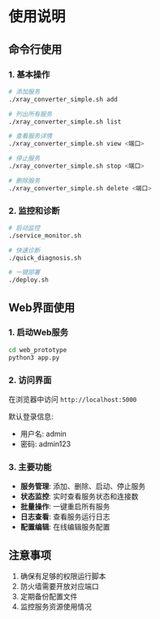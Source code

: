 # 使用说明

## 命令行使用

### 1. 基本操作

```bash
# 添加服务
./xray_converter_simple.sh add

# 列出所有服务
./xray_converter_simple.sh list

# 查看服务详情
./xray_converter_simple.sh view <端口>

# 停止服务
./xray_converter_simple.sh stop <端口>

# 删除服务
./xray_converter_simple.sh delete <端口>
```

### 2. 监控和诊断

```bash
# 启动监控
./service_monitor.sh

# 快速诊断
./quick_diagnosis.sh

# 一键部署
./deploy.sh
```

## Web界面使用

### 1. 启动Web服务

```bash
cd web_prototype
python3 app.py
```

### 2. 访问界面

在浏览器中访问 `http://localhost:5000`

默认登录信息:
- 用户名: admin
- 密码: admin123

### 3. 主要功能

- **服务管理**: 添加、删除、启动、停止服务
- **状态监控**: 实时查看服务状态和连接数
- **批量操作**: 一键重启所有服务
- **日志查看**: 查看服务运行日志
- **配置编辑**: 在线编辑服务配置

## 注意事项

1. 确保有足够的权限运行脚本
2. 防火墙需要开放对应端口
3. 定期备份配置文件
4. 监控服务资源使用情况